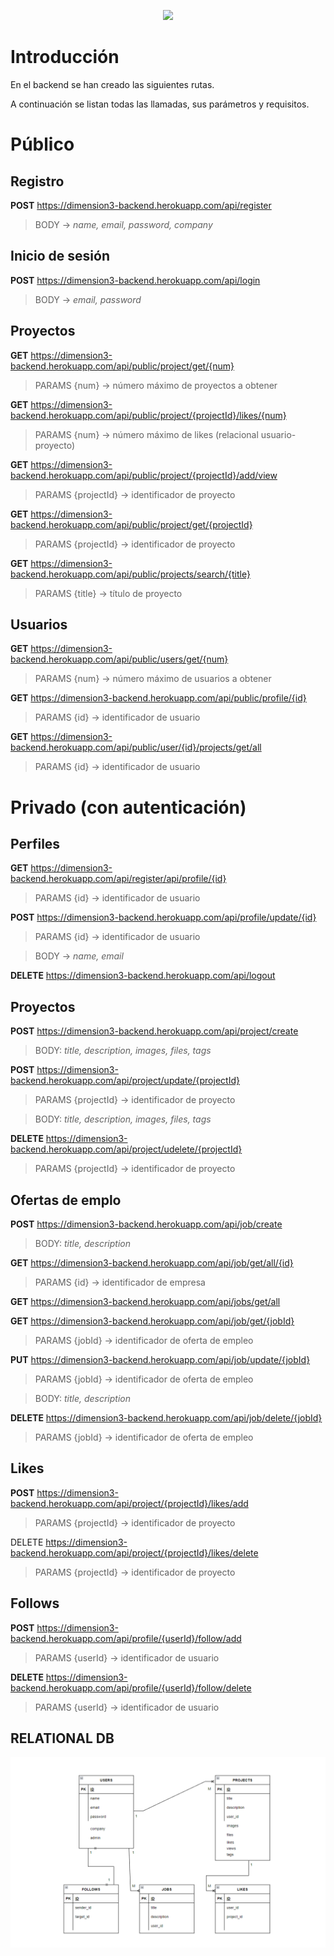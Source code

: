 <p align="center"><a href="https://laravel.com" target="_blank"><img src="https://raw.githubusercontent.com/laravel/art/master/logo-lockup/5%20SVG/2%20CMYK/1%20Full%20Color/laravel-logolockup-cmyk-red.svg" width="400"></a></p>

# Introducción

En el backend se han creado las siguientes rutas. 

A continuación se listan todas las llamadas, sus parámetros y requisitos.

# Público

## Registro

**POST** https://dimension3-backend.herokuapp.com/api/register 

> BODY -> _name, email, password, company_

## Inicio de sesión

**POST** https://dimension3-backend.herokuapp.com/api/login

> BODY -> _email, password_

## Proyectos

**GET** https://dimension3-backend.herokuapp.com/api/public/project/get/{num}

> PARAMS {num} -> número máximo de proyectos a obtener

**GET** https://dimension3-backend.herokuapp.com/api/public/project/{projectId}/likes/{num}

> PARAMS {num} -> número máximo de likes (relacional usuario-proyecto)

**GET** https://dimension3-backend.herokuapp.com/api/public/project/{projectId}/add/view

> PARAMS {projectId} -> identificador de proyecto

**GET** https://dimension3-backend.herokuapp.com/api/public/project/get/{projectId}

> PARAMS {projectId} -> identificador de proyecto

**GET** https://dimension3-backend.herokuapp.com/api/public/projects/search/{title}

> PARAMS {title} -> título de proyecto

## Usuarios

**GET** https://dimension3-backend.herokuapp.com/api/public/users/get/{num}

> PARAMS {num} -> número máximo de usuarios a obtener

**GET** https://dimension3-backend.herokuapp.com/api/public/profile/{id}

> PARAMS {id} -> identificador de usuario

**GET** https://dimension3-backend.herokuapp.com/api/public/user/{id}/projects/get/all

> PARAMS {id} -> identificador de usuario

# Privado (con autenticación)

## Perfiles 

**GET** https://dimension3-backend.herokuapp.com/api/register/api/profile/{id}

> PARAMS {id} -> identificador de usuario

**POST** https://dimension3-backend.herokuapp.com/api/profile/update/{id}

> PARAMS {id} -> identificador de usuario

> BODY -> _name, email_

**DELETE** https://dimension3-backend.herokuapp.com/api/logout

## Proyectos

**POST** https://dimension3-backend.herokuapp.com/api/project/create

> BODY: _title, description, images, files, tags_

**POST** https://dimension3-backend.herokuapp.com/api/project/update/{projectId}

> PARAMS {projectId} -> identificador de proyecto

> BODY: _title, description, images, files, tags_

**DELETE** https://dimension3-backend.herokuapp.com/api/project/udelete/{projectId}

> PARAMS {projectId} -> identificador de proyecto

## Ofertas de emplo

**POST** https://dimension3-backend.herokuapp.com/api/job/create

> BODY: _title, description_

**GET** https://dimension3-backend.herokuapp.com/api/job/get/all/{id}

> PARAMS {id} -> identificador de empresa

**GET** https://dimension3-backend.herokuapp.com/api/jobs/get/all

**GET** https://dimension3-backend.herokuapp.com/api/job/get/{jobId}

> PARAMS {jobId} -> identificador de oferta de empleo

**PUT** https://dimension3-backend.herokuapp.com/api/job/update/{jobId}

> PARAMS {jobId} -> identificador de oferta de empleo

> BODY: _title, description_

**DELETE** https://dimension3-backend.herokuapp.com/api/job/delete/{jobId}

> PARAMS {jobId} -> identificador de oferta de empleo

## Likes

**POST** https://dimension3-backend.herokuapp.com/api/project/{projectId}/likes/add

> PARAMS {projectId} -> identificador de proyecto

DELETE https://dimension3-backend.herokuapp.com/api/project/{projectId}/likes/delete

> PARAMS {projectId} -> identificador de proyecto

## Follows

**POST** https://dimension3-backend.herokuapp.com/api/profile/{userId}/follow/add

> PARAMS {userId} -> identificador de usuario

**DELETE** https://dimension3-backend.herokuapp.com/api/profile/{userId}/follow/delete

> PARAMS {userId} -> identificador de usuario

## RELATIONAL DB

![BD](img/db.png)